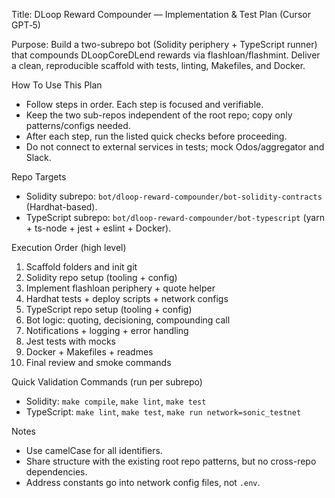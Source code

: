 Title: DLoop Reward Compounder — Implementation & Test Plan (Cursor GPT‑5)

Purpose: Build a two-subrepo bot (Solidity periphery + TypeScript runner) that compounds DLoopCoreDLend rewards via flashloan/flashmint. Deliver a clean, reproducible scaffold with tests, linting, Makefiles, and Docker.

How To Use This Plan
- Follow steps in order. Each step is focused and verifiable.
- Keep the two sub-repos independent of the root repo; copy only patterns/configs needed.
- After each step, run the listed quick checks before proceeding.
- Do not connect to external services in tests; mock Odos/aggregator and Slack.

Repo Targets
- Solidity subrepo: `bot/dloop-reward-compounder/bot-solidity-contracts` (Hardhat-based).
- TypeScript subrepo: `bot/dloop-reward-compounder/bot-typescript` (yarn + ts-node + jest + eslint + Docker).

Execution Order (high level)
1) Scaffold folders and init git
2) Solidity repo setup (tooling + config)
3) Implement flashloan periphery + quote helper
4) Hardhat tests + deploy scripts + network configs
5) TypeScript repo setup (tooling + config)
6) Bot logic: quoting, decisioning, compounding call
7) Notifications + logging + error handling
8) Jest tests with mocks
9) Docker + Makefiles + readmes
10) Final review and smoke commands

Quick Validation Commands (run per subrepo)
- Solidity: `make compile`, `make lint`, `make test`
- TypeScript: `make lint`, `make test`, `make run network=sonic_testnet`

Notes
- Use camelCase for all identifiers.
- Share structure with the existing root repo patterns, but no cross-repo dependencies.
- Address constants go into network config files, not `.env`.
